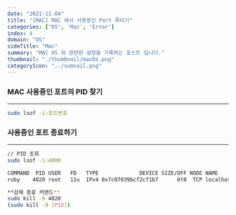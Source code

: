 ```yaml
---
date: "2021-11-04"
title: "[MAC] MAC 에서 사용중인 Port 죽이기"
categories: ["OS", 'Mac', 'Error']
index: 4
domain: "OS"
sideTitle: "Mac"
summary: "MAC OS 와 관련된 설정을 기록하는 포스트 입니다."
thumbnail: "./thumbnail/macOs.png"
categoryIcon: "../sumnail.png"
---
```


### MAC 사용중인 포트의 PID 찾기
***

```bash
sudo lsof -i:포트번호
```

### 사용중인 포트 종료하기
***

```bash
// PID 조회
sudo lsof -i:4000

COMMAND  PID USER   FD   TYPE             DEVICE SIZE/OFF NODE NAME
ruby    4020 root   11u  IPv4 0x7c07039bcf2cf1b7      0t0  TCP localhost:terabase (LISTEN)

**강제 종료 커맨드**
sudo kill -9 4020
(sudo kill -9 [PID])
```


